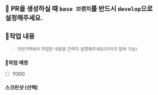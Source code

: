 ## 🛑 PR을 생성하실 때 `base 브랜치`를 **반드시 `develop`으로** 설정해주세요.

## 📝작업 내용

> 이번 PR에서 작업한 내용을 간략히 설명해주세요(이미지 첨부 가능)

### 📝작업 예정

- [ ] TODO

### 스크린샷 (선택)
